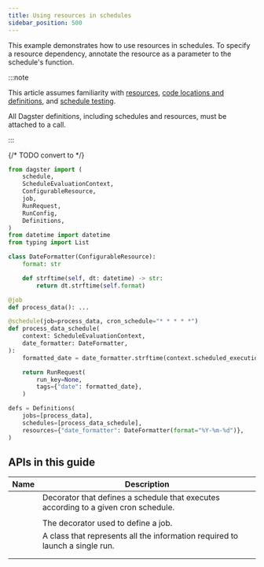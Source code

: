 ```yaml
---
title: Using resources in schedules
sidebar_position: 500
---
```


This example demonstrates how to use resources in schedules. To specify a resource dependency, annotate the resource as a parameter to the schedule's function.

:::note

This article assumes familiarity with [resources](/guides/build/external-resources/), [code locations and definitions](/guides/deploy/code-locations/), and [schedule testing](testing-schedules).

All Dagster definitions, including schedules and resources, must be attached to a <PyObject section="definitions" module="dagster" object="Definitions" /> call.

:::

{/* TODO convert to <CodeExample> */}
```python file=/concepts/resources/pythonic_resources.py startafter=start_new_resource_on_schedule endbefore=end_new_resource_on_schedule dedent=4
from dagster import (
    schedule,
    ScheduleEvaluationContext,
    ConfigurableResource,
    job,
    RunRequest,
    RunConfig,
    Definitions,
)
from datetime import datetime
from typing import List

class DateFormatter(ConfigurableResource):
    format: str

    def strftime(self, dt: datetime) -> str:
        return dt.strftime(self.format)

@job
def process_data(): ...

@schedule(job=process_data, cron_schedule="* * * * *")
def process_data_schedule(
    context: ScheduleEvaluationContext,
    date_formatter: DateFormatter,
):
    formatted_date = date_formatter.strftime(context.scheduled_execution_time)

    return RunRequest(
        run_key=None,
        tags={"date": formatted_date},
    )

defs = Definitions(
    jobs=[process_data],
    schedules=[process_data_schedule],
    resources={"date_formatter": DateFormatter(format="%Y-%m-%d")},
)
```

## APIs in this guide

| Name | Description |
|------|-------------|
| <PyObject section="schedules-sensors" module="dagster" object="schedule" decorator /> | Decorator that defines a schedule that executes according to a given cron schedule. |
| <PyObject section="resources" module="dagster" object="ConfigurableResource" /> | |
| <PyObject section="jobs" module="dagster" object="job" decorator /> | The decorator used to define a job. |
| <PyObject section="schedules-sensors" module="dagster" object="RunRequest" />                          | A class that represents all the information required to launch a single run. |
| <PyObject section="config" module="dagster" object="RunConfig" /> | |
| <PyObject section="definitions" module="dagster" object="Definitions" /> | |
